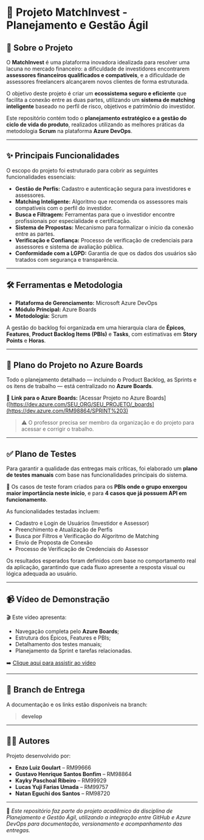 # 💼 Projeto MatchInvest - Planejamento e Gestão Ágil  

## 📄 Sobre o Projeto  
O **MatchInvest** é uma plataforma inovadora idealizada para resolver uma lacuna no mercado financeiro: a dificuldade de investidores encontrarem **assessores financeiros qualificados e compatíveis**, e a dificuldade de assessores freelancers alcançarem novos clientes de forma estruturada.  

O objetivo deste projeto é criar um **ecossistema seguro e eficiente** que facilita a conexão entre as duas partes, utilizando um **sistema de matching inteligente** baseado no perfil de risco, objetivos e patrimônio do investidor.  

Este repositório contém todo o **planejamento estratégico e a gestão do ciclo de vida do produto**, realizados utilizando as melhores práticas da metodologia **Scrum** na plataforma **Azure DevOps**.  

---

## ✨ Principais Funcionalidades  
O escopo do projeto foi estruturado para cobrir as seguintes funcionalidades essenciais:

- **Gestão de Perfis:** Cadastro e autenticação segura para investidores e assessores.  
- **Matching Inteligente:** Algoritmo que recomenda os assessores mais compatíveis com o perfil do investidor.  
- **Busca e Filtragem:** Ferramentas para que o investidor encontre profissionais por especialidade e certificação.  
- **Sistema de Propostas:** Mecanismo para formalizar o início da conexão entre as partes.  
- **Verificação e Confiança:** Processo de verificação de credenciais para assessores e sistema de avaliação pública.  
- **Conformidade com a LGPD:** Garantia de que os dados dos usuários são tratados com segurança e transparência.  

---

## 🛠️ Ferramentas e Metodologia  

- **Plataforma de Gerenciamento:** Microsoft Azure DevOps  
- **Módulo Principal:** Azure Boards  
- **Metodologia:** Scrum  

A gestão do backlog foi organizada em uma hierarquia clara de **Épicos**, **Features**, **Product Backlog Items (PBIs)** e **Tasks**, com estimativas em **Story Points** e **Horas**.  

---

## 🚀 Plano do Projeto no Azure Boards  

Todo o planejamento detalhado — incluindo o Product Backlog, as Sprints e os itens de trabalho — está centralizado no **Azure Boards**.  

🔗 **Link para o Azure Boards:** [Acessar Projeto no Azure Boards]([https://dev.azure.com/SEU_ORG/SEU_PROJETO/_boards](https://dev.azure.com/RM98864/SPRINT%203)  

> ⚠️ O professor precisa ser membro da organização e do projeto para acessar e corrigir o trabalho.  

---

## ✅ Plano de Testes  

Para garantir a qualidade das entregas mais críticas, foi elaborado um **plano de testes manuais** com base nas funcionalidades principais do sistema.  

🧩 Os casos de teste foram criados para os **PBIs onde o grupo enxergou maior importância neste início**, e para **4 casos que já possuem API em funcionamento**.  

As funcionalidades testadas incluem:  
- Cadastro e Login de Usuários (Investidor e Assessor)  
- Preenchimento e Atualização de Perfis  
- Busca por Filtros e Verificação do Algoritmo de Matching  
- Envio de Proposta de Conexão  
- Processo de Verificação de Credenciais do Assessor  

Os resultados esperados foram definidos com base no comportamento real da aplicação, garantindo que cada fluxo apresente a resposta visual ou lógica adequada ao usuário.  

---

## 📹 Vídeo de Demonstração  

🎬 Este vídeo apresenta:  
- Navegação completa pelo **Azure Boards**;  
- Estrutura dos Épicos, Features e PBIs;  
- Detalhamento dos testes manuais;  
- Planejamento da Sprint e tarefas relacionadas.  

➡️ [Clique aqui para assistir ao vídeo](https://www.youtube.com/watch?v=cqJacEey4_g)  

---

## 🌿 Branch de Entrega  

A documentação e os links estão disponíveis na branch:  
> **develop**  

---

## 👨‍💻 Autores  

Projeto desenvolvido por:  

- **Enzo Luiz Goulart** – RM99666  
- **Gustavo Henrique Santos Bonfim** – RM98864  
- **Kayky Paschoal Ribeiro** – RM99929  
- **Lucas Yuji Farias Umada** – RM99757  
- **Natan Eguchi dos Santos** – RM98720  

---

📘 *Este repositório faz parte do projeto acadêmico da disciplina de Planejamento e Gestão Ágil, utilizando a integração entre GitHub e Azure DevOps para documentação, versionamento e acompanhamento das entregas.*
